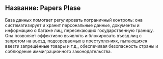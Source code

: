 <h2> Название: Papers Plase</h2>
База данных помогает регулировать пограничный контроль: она систематизирует и хранит персональные данные, документы и информацию о багаже лиц, пересекающих государственную границу. Она позволяет эффективно выявлять и блокировать въезд лиц с запретом на въезд, подозреваемых в преступлениях, пытающихся ввезти запрещённые товары и т.д., обеспечивая безопасность страны и соблюдение иммиграционного законодательства.